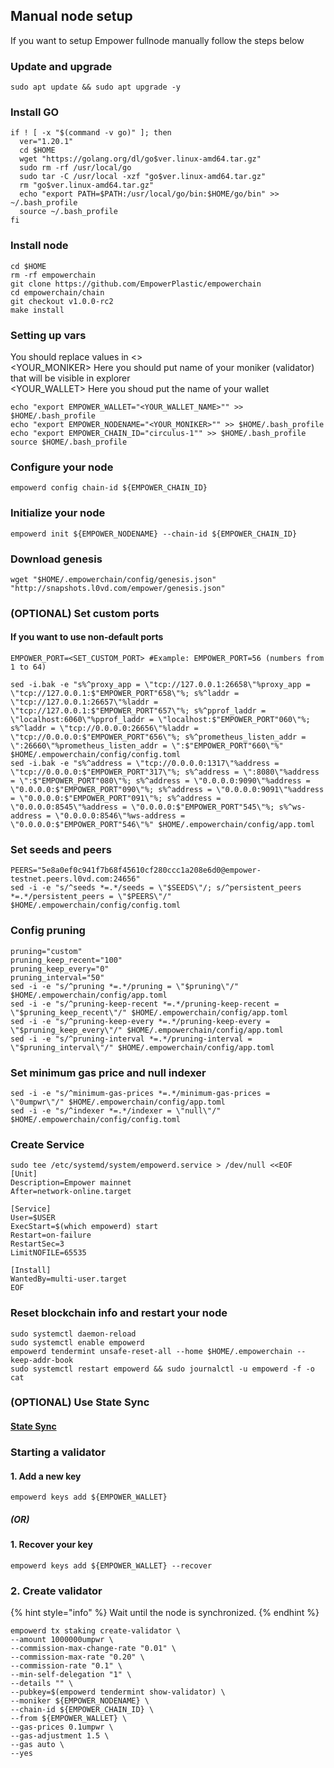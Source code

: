 ## Manual node setup
If you want to setup Empower fullnode manually follow the steps below

### Update and upgrade
```
sudo apt update && sudo apt upgrade -y
```

### Install GO
```
if ! [ -x "$(command -v go)" ]; then
  ver="1.20.1"
  cd $HOME
  wget "https://golang.org/dl/go$ver.linux-amd64.tar.gz"
  sudo rm -rf /usr/local/go
  sudo tar -C /usr/local -xzf "go$ver.linux-amd64.tar.gz"
  rm "go$ver.linux-amd64.tar.gz"
  echo "export PATH=$PATH:/usr/local/go/bin:$HOME/go/bin" >> ~/.bash_profile
  source ~/.bash_profile
fi
```

### Install node
```
cd $HOME
rm -rf empowerchain
git clone https://github.com/EmpowerPlastic/empowerchain
cd empowerchain/chain
git checkout v1.0.0-rc2
make install
```


### Setting up vars
You should replace values in <> <br />
<YOUR_MONIKER> Here you should put name of your moniker (validator) that will be visible in explorer <br />
<YOUR_WALLET> Here you shoud put the name of your wallet

```
echo "export EMPOWER_WALLET="<YOUR_WALLET_NAME>"" >> $HOME/.bash_profile
echo "export EMPOWER_NODENAME="<YOUR_MONIKER>"" >> $HOME/.bash_profile
echo "export EMPOWER_CHAIN_ID="circulus-1"" >> $HOME/.bash_profile
source $HOME/.bash_profile
```


### Configure your node
```
empowerd config chain-id ${EMPOWER_CHAIN_ID}
```

### Initialize your node
```
empowerd init ${EMPOWER_NODENAME} --chain-id ${EMPOWER_CHAIN_ID}
```

### Download genesis
```
wget "$HOME/.empowerchain/config/genesis.json" "http://snapshots.l0vd.com/empower/genesis.json" 
```

### (OPTIONAL) Set custom ports

#### If you want to use non-default ports
```
EMPOWER_PORT=<SET_CUSTOM_PORT> #Example: EMPOWER_PORT=56 (numbers from 1 to 64)
```
```
sed -i.bak -e "s%^proxy_app = \"tcp://127.0.0.1:26658\"%proxy_app = \"tcp://127.0.0.1:$"EMPOWER_PORT"658\"%; s%^laddr = \"tcp://127.0.0.1:26657\"%laddr = \"tcp://127.0.0.1:$"EMPOWER_PORT"657\"%; s%^pprof_laddr = \"localhost:6060\"%pprof_laddr = \"localhost:$"EMPOWER_PORT"060\"%; s%^laddr = \"tcp://0.0.0.0:26656\"%laddr = \"tcp://0.0.0.0:$"EMPOWER_PORT"656\"%; s%^prometheus_listen_addr = \":26660\"%prometheus_listen_addr = \":$"EMPOWER_PORT"660\"%" $HOME/.empowerchain/config/config.toml
sed -i.bak -e "s%^address = \"tcp://0.0.0.0:1317\"%address = \"tcp://0.0.0.0:$"EMPOWER_PORT"317\"%; s%^address = \":8080\"%address = \":$"EMPOWER_PORT"080\"%; s%^address = \"0.0.0.0:9090\"%address = \"0.0.0.0:$"EMPOWER_PORT"090\"%; s%^address = \"0.0.0.0:9091\"%address = \"0.0.0.0:$"EMPOWER_PORT"091\"%; s%^address = \"0.0.0.0:8545\"%address = \"0.0.0.0:$"EMPOWER_PORT"545\"%; s%^ws-address = \"0.0.0.0:8546\"%ws-address = \"0.0.0.0:$"EMPOWER_PORT"546\"%" $HOME/.empowerchain/config/app.toml
```


### Set seeds and peers
```
PEERS="5e8a0ef0c941f7b68f45610cf280ccc1a208e6d0@empower-testnet.peers.l0vd.com:24656"
sed -i -e "s/^seeds *=.*/seeds = \"$SEEDS\"/; s/^persistent_peers *=.*/persistent_peers = \"$PEERS\"/" $HOME/.empowerchain/config/config.toml
```

### Config pruning
```
pruning="custom"
pruning_keep_recent="100"
pruning_keep_every="0"
pruning_interval="50"
sed -i -e "s/^pruning *=.*/pruning = \"$pruning\"/" $HOME/.empowerchain/config/app.toml
sed -i -e "s/^pruning-keep-recent *=.*/pruning-keep-recent = \"$pruning_keep_recent\"/" $HOME/.empowerchain/config/app.toml
sed -i -e "s/^pruning-keep-every *=.*/pruning-keep-every = \"$pruning_keep_every\"/" $HOME/.empowerchain/config/app.toml
sed -i -e "s/^pruning-interval *=.*/pruning-interval = \"$pruning_interval\"/" $HOME/.empowerchain/config/app.toml
```

### Set minimum gas price and null indexer
```
sed -i -e "s/^minimum-gas-prices *=.*/minimum-gas-prices = \"0umpwr\"/" $HOME/.empowerchain/config/app.toml
sed -i -e "s/^indexer *=.*/indexer = \"null\"/" $HOME/.empowerchain/config/config.toml
```

### Create Service
```
sudo tee /etc/systemd/system/empowerd.service > /dev/null <<EOF
[Unit]
Description=Empower mainnet
After=network-online.target

[Service]
User=$USER
ExecStart=$(which empowerd) start
Restart=on-failure
RestartSec=3
LimitNOFILE=65535

[Install]
WantedBy=multi-user.target
EOF
```

### Reset blockchain info and restart your node
```
sudo systemctl daemon-reload
sudo systemctl enable empowerd
empowerd tendermint unsafe-reset-all --home $HOME/.empowerchain --keep-addr-book
sudo systemctl restart empowerd && sudo journalctl -u empowerd -f -o cat
```

### (OPTIONAL) Use State Sync

#### [State Sync]()


### Starting a validator

#### 1. Add a new key
```
empowerd keys add ${EMPOWER_WALLET}
```
##### (OR)

#### 1. Recover your key
```
empowerd keys add ${EMPOWER_WALLET} --recover
```



### 2. Create validator

{% hint style="info" %}
Wait until the node is synchronized.
{% endhint %}

```
empowerd tx staking create-validator \
--amount 1000000umpwr \
--commission-max-change-rate "0.01" \
--commission-max-rate "0.20" \
--commission-rate "0.1" \
--min-self-delegation "1" \
--details "" \
--pubkey=$(empowerd tendermint show-validator) \
--moniker ${EMPOWER_NODENAME} \
--chain-id ${EMPOWER_CHAIN_ID} \
--from ${EMPOWER_WALLET} \
--gas-prices 0.1umpwr \
--gas-adjustment 1.5 \
--gas auto \
--yes
```

